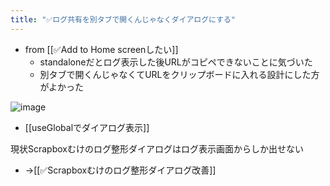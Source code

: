 ```yaml
---
title: "✅ログ共有を別タブで開くんじゃなくダイアログにする"
---
```


- from [[✅Add to Home screenしたい]]
    - standaloneだとログ表示した後URLがコピペできないことに気づいた
    - 別タブで開くんじゃなくてURLをクリップボードに入れる設計にした方がよかった

![image](https://gyazo.com/f8c315a2db6cc415b512775d07ba5f59/thumb/1000)

- [[useGlobalでダイアログ表示]]

現状Scrapboxむけのログ整形ダイアログはログ表示画面からしか出せない
- →[[✅Scrapboxむけのログ整形ダイアログ改善]]
